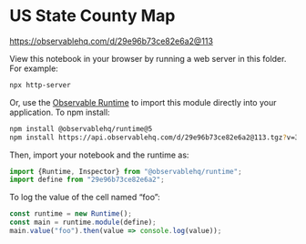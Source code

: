 # US State County Map

https://observablehq.com/d/29e96b73ce82e6a2@113

View this notebook in your browser by running a web server in this folder. For
example:

~~~sh
npx http-server
~~~

Or, use the [Observable Runtime](https://github.com/observablehq/runtime) to
import this module directly into your application. To npm install:

~~~sh
npm install @observablehq/runtime@5
npm install https://api.observablehq.com/d/29e96b73ce82e6a2@113.tgz?v=3
~~~

Then, import your notebook and the runtime as:

~~~js
import {Runtime, Inspector} from "@observablehq/runtime";
import define from "29e96b73ce82e6a2";
~~~

To log the value of the cell named “foo”:

~~~js
const runtime = new Runtime();
const main = runtime.module(define);
main.value("foo").then(value => console.log(value));
~~~
